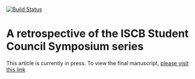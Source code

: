 [![Build Status](https://travis-ci.org/ISCBSC/scs-retrospective-article.svg?branch=master)](https://travis-ci.org/ISCBSC/scs-retrospective-article)

# A retrospective of the ISCB Student Council Symposium series

This article is currently in press. To view the final manuscript, [please visit this link](https://github.com/ISCBSC/scs-article-retrospective/releases/tag/v18.09)
